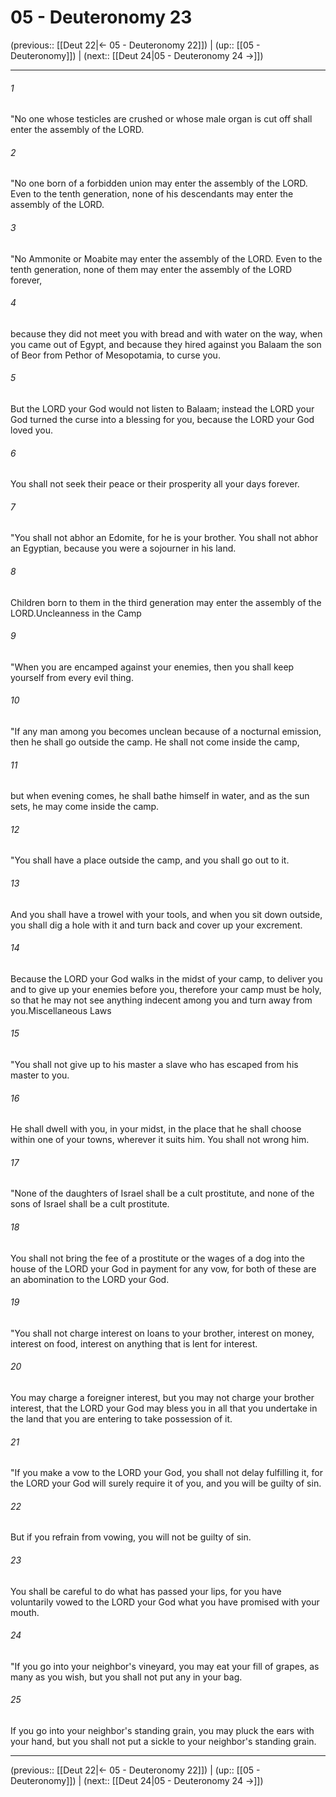 # 05 - Deuteronomy 23

(previous:: [[Deut 22|← 05 - Deuteronomy 22]]) | (up:: [[05 - Deuteronomy]]) | (next:: [[Deut 24|05 - Deuteronomy 24 →]])

***


###### 1 
"No one whose testicles are crushed or whose male organ is cut off shall enter the assembly of the LORD. 

###### 2 
"No one born of a forbidden union may enter the assembly of the LORD. Even to the tenth generation, none of his descendants may enter the assembly of the LORD. 

###### 3 
"No Ammonite or Moabite may enter the assembly of the LORD. Even to the tenth generation, none of them may enter the assembly of the LORD forever, 

###### 4 
because they did not meet you with bread and with water on the way, when you came out of Egypt, and because they hired against you Balaam the son of Beor from Pethor of Mesopotamia, to curse you. 

###### 5 
But the LORD your God would not listen to Balaam; instead the LORD your God turned the curse into a blessing for you, because the LORD your God loved you. 

###### 6 
You shall not seek their peace or their prosperity all your days forever. 

###### 7 
"You shall not abhor an Edomite, for he is your brother. You shall not abhor an Egyptian, because you were a sojourner in his land. 

###### 8 
Children born to them in the third generation may enter the assembly of the LORD.Uncleanness in the Camp 

###### 9 
"When you are encamped against your enemies, then you shall keep yourself from every evil thing. 

###### 10 
"If any man among you becomes unclean because of a nocturnal emission, then he shall go outside the camp. He shall not come inside the camp, 

###### 11 
but when evening comes, he shall bathe himself in water, and as the sun sets, he may come inside the camp. 

###### 12 
"You shall have a place outside the camp, and you shall go out to it. 

###### 13 
And you shall have a trowel with your tools, and when you sit down outside, you shall dig a hole with it and turn back and cover up your excrement. 

###### 14 
Because the LORD your God walks in the midst of your camp, to deliver you and to give up your enemies before you, therefore your camp must be holy, so that he may not see anything indecent among you and turn away from you.Miscellaneous Laws 

###### 15 
"You shall not give up to his master a slave who has escaped from his master to you. 

###### 16 
He shall dwell with you, in your midst, in the place that he shall choose within one of your towns, wherever it suits him. You shall not wrong him. 

###### 17 
"None of the daughters of Israel shall be a cult prostitute, and none of the sons of Israel shall be a cult prostitute. 

###### 18 
You shall not bring the fee of a prostitute or the wages of a dog into the house of the LORD your God in payment for any vow, for both of these are an abomination to the LORD your God. 

###### 19 
"You shall not charge interest on loans to your brother, interest on money, interest on food, interest on anything that is lent for interest. 

###### 20 
You may charge a foreigner interest, but you may not charge your brother interest, that the LORD your God may bless you in all that you undertake in the land that you are entering to take possession of it. 

###### 21 
"If you make a vow to the LORD your God, you shall not delay fulfilling it, for the LORD your God will surely require it of you, and you will be guilty of sin. 

###### 22 
But if you refrain from vowing, you will not be guilty of sin. 

###### 23 
You shall be careful to do what has passed your lips, for you have voluntarily vowed to the LORD your God what you have promised with your mouth. 

###### 24 
"If you go into your neighbor's vineyard, you may eat your fill of grapes, as many as you wish, but you shall not put any in your bag. 

###### 25 
If you go into your neighbor's standing grain, you may pluck the ears with your hand, but you shall not put a sickle to your neighbor's standing grain.

***

(previous:: [[Deut 22|← 05 - Deuteronomy 22]]) | (up:: [[05 - Deuteronomy]]) | (next:: [[Deut 24|05 - Deuteronomy 24 →]])
